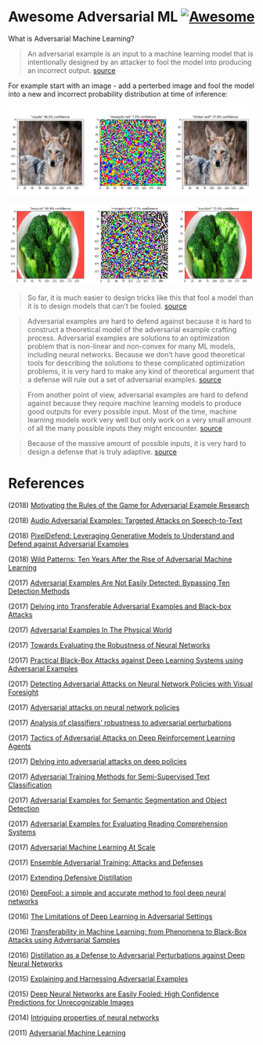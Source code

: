 # Awesome Adversarial ML  [![Awesome](https://cdn.rawgit.com/sindresorhus/awesome/d7305f38d29fed78fa85652e3a63e154dd8e8829/media/badge.svg)](https://github.com/sindresorhus/awesome)

What is Adversarial Machine Learning? 

> An adversarial example is an input to a machine learning model that is intentionally designed by an attacker to fool the model into producing an incorrect output. [source](http://www.cleverhans.io/security/privacy/ml/2017/02/15/why-attacking-machine-learning-is-easier-than-defending-it.html)

For example start with an image - add a perterbed image and fool the model into a new and incorrect probability distribution at time of inference: 

![Adversary Image 1](adversary01.png)

![Adversary Image 2](adversary02.png)

> So far, it is much easier to design tricks like this that fool a model than it is to design models that can’t be fooled.  [source](http://www.cleverhans.io/security/privacy/ml/2017/02/15/why-attacking-machine-learning-is-easier-than-defending-it.html)

> Adversarial examples are hard to defend against because it is hard to construct a theoretical model of the adversarial example crafting process. Adversarial examples are solutions to an optimization problem that is non-linear and non-convex for many ML models, including neural networks. Because we don’t have good theoretical tools for describing the solutions to these complicated optimization problems, it is very hard to make any kind of theoretical argument that a defense will rule out a set of adversarial examples.  [source](http://www.cleverhans.io/security/privacy/ml/2017/02/15/why-attacking-machine-learning-is-easier-than-defending-it.html)

> From another point of view, adversarial examples are hard to defend against because they require machine learning models to produce good outputs for every possible input. Most of the time, machine learning models work very well but only work on a very small amount of all the many possible inputs they might encounter.  [source](http://www.cleverhans.io/security/privacy/ml/2017/02/15/why-attacking-machine-learning-is-easier-than-defending-it.html)

> Because of the massive amount of possible inputs, it is very hard to design a defense that is truly adaptive.  [source](http://www.cleverhans.io/security/privacy/ml/2017/02/15/why-attacking-machine-learning-is-easier-than-defending-it.html)


# References 

(2018) [Motivating the Rules of the Game for Adversarial Example Research](https://arxiv.org/abs/1807.06732)

(2018) [Audio Adversarial Examples: Targeted Attacks on Speech-to-Text](https://arxiv.org/abs/1801.01944)

(2018) [PixelDefend: Leveraging Generative Models to Understand and Defend against Adversarial Examples](https://arxiv.org/abs/1710.10766)

(2018) [Wild Patterns: Ten Years After the Rise of Adversarial Machine Learning](https://arxiv.org/abs/1712.03141)

(2017) [Adversarial Examples Are Not Easily Detected: Bypassing Ten Detection Methods](https://arxiv.org/abs/1705.07263)

(2017) [Delving into Transferable Adversarial Examples and Black-box Attacks](https://arxiv.org/abs/1611.02770)

(2017) [Adversarial Examples In The Physical World](https://arxiv.org/pdf/1607.02533v3.pdf)

(2017) [Towards Evaluating the Robustness of Neural Networks](https://arxiv.org/abs/1608.04644)

(2017) [Practical Black-Box Attacks against Deep Learning Systems using Adversarial Examples](https://arxiv.org/abs/1602.02697)

(2017) [Detecting Adversarial Attacks on Neural Network Policies with Visual Foresight](https://arxiv.org/abs/1710.00814)

(2017) [Adversarial attacks on neural network policies](https://arxiv.org/abs/1702.02284)

(2017) [Analysis of classifiers’ robustness to adversarial perturbations](https://link.springer.com/article/10.1007%2Fs10994-017-5663-3)

(2017) [Tactics of Adversarial Attacks on Deep Reinforcement Learning Agents](https://arxiv.org/abs/1703.06748)

(2017) [Delving into adversarial attacks on deep policies](https://arxiv.org/abs/1705.06452)

(2017)  [Adversarial Training Methods for Semi-Supervised Text Classification](https://arxiv.org/abs/1605.07725)

(2017) [Adversarial Examples for Semantic Segmentation and Object Detection](https://arxiv.org/pdf/1703.08603.pdf)

(2017) [Adversarial Examples for Evaluating Reading Comprehension Systems](https://arxiv.org/abs/1707.07328)

(2017) [Adversarial Machine Learning At Scale](https://arxiv.org/pdf/1611.01236.pdf)

(2017) [Ensemble Adversarial Training: Attacks and Defenses](https://arxiv.org/abs/1705.07204)

(2017) [Extending Defensive Distillation](https://arxiv.org/abs/1705.05264)

(2016) [DeepFool: a simple and accurate method to fool deep neural networks](https://arxiv.org/abs/1511.04599)

(2016) [The Limitations of Deep Learning in Adversarial Settings](https://arxiv.org/abs/1511.07528)

(2016) [Transferability in Machine Learning: from Phenomena to Black-Box Attacks using Adversarial Samples](https://arxiv.org/abs/1605.07277)

(2016) [Distillation as a Defense to Adversarial Perturbations against Deep Neural Networks](https://arxiv.org/pdf/1511.04508.pdf)

(2015) [Explaining and Harnessing Adversarial Examples](https://arxiv.org/abs/1412.6572)

(2015) [Deep Neural Networks are Easily Fooled: High Confidence Predictions for Unrecognizable Images](https://arxiv.org/abs/1412.1897)

(2014) [Intriguing properties of neural networks](https://arxiv.org/abs/1312.6199)

(2011) [Adversarial Machine Learning](https://people.eecs.berkeley.edu/~tygar/papers/SML2/Adversarial_AISEC.pdf)
